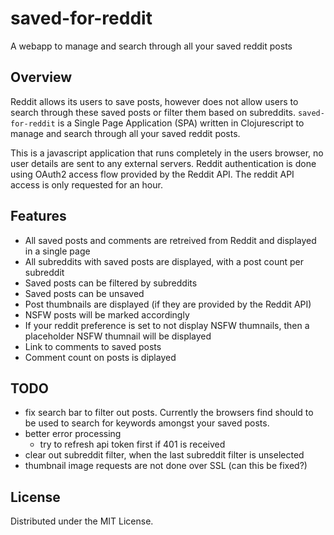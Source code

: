 # saved-for-reddit

A webapp to manage and search through all your saved reddit posts

## Overview

Reddit allows its users to save posts, however does not allow users to search through these saved posts or filter them based on subreddits.
```saved-for-reddit``` is a Single Page Application (SPA) written in Clojurescript to manage and search through all your saved reddit posts.

This is a javascript application that runs completely in the users browser, no user details are sent to any external servers. Reddit authentication is done using OAuth2 access flow provided by the Reddit API. The reddit API access is only requested for an hour.

## Features

* All saved posts and comments are retreived from Reddit and displayed in a single page
* All subreddits with saved posts are displayed, with a post count per subreddit
* Saved posts can be filtered by subreddits
* Saved posts can be unsaved
* Post thumbnails are displayed (if they are provided by the Reddit API)
* NSFW posts will be marked accordingly
* If your reddit preference is set to not display NSFW thumnails, then a placeholder NSFW thumnail will be displayed
* Link to comments to saved posts
* Comment count on posts is diplayed

## TODO

* fix search bar to filter out posts. Currently the browsers find should to be used to search for keywords amongst your saved posts.
* better error processing
    * try to refresh api token first if 401 is received
* clear out subreddit filter, when the last subreddit filter is unselected
* thumbnail image requests are not done over SSL (can this be fixed?)

## License

Distributed under the MIT License.
